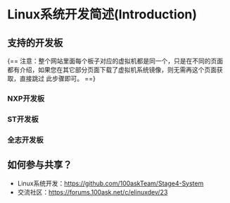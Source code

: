 # Linux系统开发简述(Introduction)
## 支持的开发板
{==
    注意：整个网站里面每个板子对应的虚拟机都是同一个，只是在不同的页面都有介绍，如果您在其它部分页面下载了虚拟机系统镜像，则无需再这个页面获取，直接跳过 此步骤即可。
==}
### NXP开发板

### ST开发板


### 全志开发板


## 如何参与共享？
* Linux系统开发：https://github.com/100askTeam/Stage4-System
* 交流社区：https://forums.100ask.net/c/elinuxdev/23

